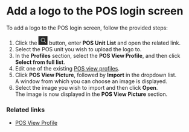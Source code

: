 # Add a logo to the POS login screen

To add a logo to the POS login screen, follow the provided steps: 

1. Click the ![Lightbulb that opens the Tell Me feature](../../../images/Icons/Lightbulb_icon.png "Tell Me what you want to do") button, enter **POS Unit List** and open the related link. 
2. Select the POS unit you wish to upload the logo to.
3. In the **Profiles** section, select the **POS View Profile**, and then click **Select from full list**.
4. Edit one of the existing [POS view profiles](../reference/POS_view_profile.md). 
5. Click **POS View Picture**, followed by **Import** in the dropdown list.    
   A window from which you can choose an image is displayed.
6. Select the image you wish to import and then click **Open**.     
   The image is now displayed in the **POS View Picture** section.

### Related links

- [POS View Profile](../reference/POS_view_profile.md)